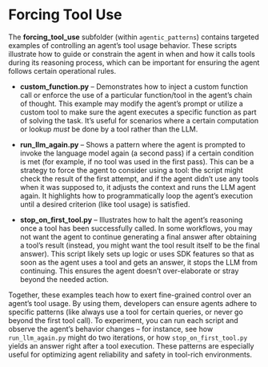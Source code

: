 # Forcing Tool Use

The **forcing_tool_use** subfolder (within `agentic_patterns`) contains targeted examples of controlling an agent’s tool usage behavior. These scripts illustrate how to guide or constrain the agent in when and how it calls tools during its reasoning process, which can be important for ensuring the agent follows certain operational rules.

-   **custom_function.py** – Demonstrates how to inject a custom function call or enforce the use of a particular function/tool in the agent’s chain of thought. This example may modify the agent’s prompt or utilize a custom tool to make sure the agent executes a specific function as part of solving the task. It’s useful for scenarios where a certain computation or lookup _must_ be done by a tool rather than the LLM.
    
-   **run_llm_again.py** – Shows a pattern where the agent is prompted to invoke the language model again (a second pass) if a certain condition is met (for example, if no tool was used in the first pass). This can be a strategy to force the agent to consider using a tool: the script might check the result of the first attempt, and if the agent didn’t use any tools when it was supposed to, it adjusts the context and runs the LLM agent again. It highlights how to programmatically loop the agent’s execution until a desired criterion (like tool usage) is satisfied.
    
-   **stop_on_first_tool.py** – Illustrates how to halt the agent’s reasoning once a tool has been successfully called. In some workflows, you may not want the agent to continue generating a final answer after obtaining a tool’s result (instead, you might want the tool result itself to be the final answer). This script likely sets up logic or uses SDK features so that as soon as the agent uses a tool and gets an answer, it stops the LLM from continuing. This ensures the agent doesn’t over-elaborate or stray beyond the needed action.
    

Together, these examples teach how to exert fine-grained control over an agent’s tool usage. By using them, developers can ensure agents adhere to specific patterns (like always use a tool for certain queries, or never go beyond the first tool call). To experiment, you can run each script and observe the agent’s behavior changes – for instance, see how `run_llm_again.py` might do two iterations, or how `stop_on_first_tool.py` yields an answer right after a tool execution. These patterns are especially useful for optimizing agent reliability and safety in tool-rich environments.